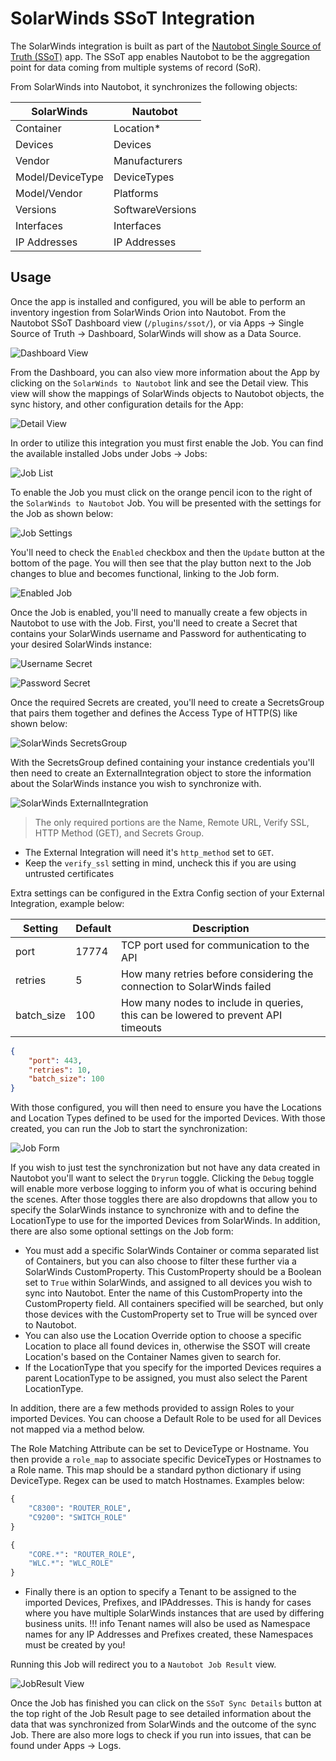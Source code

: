 # SolarWinds SSoT Integration

The SolarWinds integration is built as part of the [Nautobot Single Source of Truth (SSoT)](https://github.com/nautobot/nautobot-app-ssot) app. The SSoT app enables Nautobot to be the aggregation point for data coming from multiple systems of record (SoR).

From SolarWinds into Nautobot, it synchronizes the following objects:

| SolarWinds              | Nautobot                     |
| ----------------------- | ---------------------------- |
| Container               | Location*                    |
| Devices                 | Devices                      |
| Vendor                  | Manufacturers                |
| Model/DeviceType        | DeviceTypes                  |
| Model/Vendor            | Platforms                    |
| Versions                | SoftwareVersions             |
| Interfaces              | Interfaces                   |
| IP Addresses            | IP Addresses                 |

## Usage

Once the app is installed and configured, you will be able to perform an inventory ingestion from SolarWinds Orion into Nautobot. From the Nautobot SSoT Dashboard view (`/plugins/ssot/`), or via Apps -> Single Source of Truth -> Dashboard, SolarWinds will show as a Data Source.

![Dashboard View](../../images/solarwinds_dashboard.png)

From the Dashboard, you can also view more information about the App by clicking on the `SolarWinds to Nautobot` link and see the Detail view. This view will show the mappings of SolarWinds objects to Nautobot objects, the sync history, and other configuration details for the App:

![Detail View](../../images/solarwinds_detail-view.png)

In order to utilize this integration you must first enable the Job. You can find the available installed Jobs under Jobs -> Jobs:

![Job List](../../images/solarwinds_job_list.png)

To enable the Job you must click on the orange pencil icon to the right of the `SolarWinds to Nautobot` Job. You will be presented with the settings for the Job as shown below:

![Job Settings](../../images/solarwinds_job_settings.png)

You'll need to check the `Enabled` checkbox and then the `Update` button at the bottom of the page. You will then see that the play button next to the Job changes to blue and becomes functional, linking to the Job form.

![Enabled Job](../../images/solarwinds_enabled_job.png)

Once the Job is enabled, you'll need to manually create a few objects in Nautobot to use with the Job. First, you'll need to create a Secret that contains your SolarWinds username and Password for authenticating to your desired SolarWinds instance:

![Username Secret](../../images/solarwinds_username_secret.png)

![Password Secret](../../images/solarwinds_password_secret.png)

Once the required Secrets are created, you'll need to create a SecretsGroup that pairs them together and defines the Access Type of HTTP(S) like shown below:

![SolarWinds SecretsGroup](../../images/solarwinds_secretsgroup.png)

With the SecretsGroup defined containing your instance credentials you'll then need to create an ExternalIntegration object to store the information about the SolarWinds instance you wish to synchronize with.

![SolarWinds ExternalIntegration](../../images/solarwinds_external_integration.png)

> The only required portions are the Name, Remote URL, Verify SSL, HTTP Method (GET), and Secrets Group. 
- The External Integration will need it's `http_method` set to `GET`. 
- Keep the `verify_ssl` setting in mind, uncheck this if you are using untrusted certificates

Extra settings can be configured in the Extra Config section of your External Integration, example below:

| Setting         | Default | Description                                                                       |
| --------------- | ------- | --------------------------------------------------------------------------------- |
| port            |   17774 | TCP port used for communication to the API                                        |
| retries         |       5 | How many retries before considering the connection to SolarWinds failed           |
| batch_size      |     100 | How many nodes to include in queries, this can be lowered to prevent API timeouts |

```json
{
    "port": 443,
    "retries": 10,
    "batch_size": 100
}
```

With those configured, you will then need to ensure you have the Locations and Location Types defined to be used for the imported Devices. With those created, you can run the Job to start the synchronization:

![Job Form](../../images/solarwinds_job_form.png)

If you wish to just test the synchronization but not have any data created in Nautobot you'll want to select the `Dryrun` toggle. Clicking the `Debug` toggle will enable more verbose logging to inform you of what is occuring behind the scenes. After those toggles there are also dropdowns that allow you to specify the SolarWinds instance to synchronize with and to define the LocationType to use for the imported Devices from SolarWinds. In addition, there are also some optional settings on the Job form:

- You must add a specific SolarWinds Container or comma separated list of Containers, but you can also choose to filter these further via a SolarWinds CustomProperty. This CustomProperty should be a Boolean set to `True` within SolarWinds, and assigned to all devices you wish to sync into Nautobot. Enter the name of this CustomProperty into the CustomProperty field. All containers specified will be searched, but only those devices with the CustomProperty set to True will be synced over to Nautobot.
- You can also use the Location Override option to choose a specific Location to place all found devices in, otherwise the SSOT will create Location's based on the Container Names given to search for.
- If the LocationType that you specify for the imported Devices requires a parent LocationType to be assigned, you must also select the Parent LocationType.


In addition, there are a few methods provided to assign Roles to your imported Devices. You can choose a Default Role to be used for all Devices not mapped via a method below.

The Role Matching Attribute can be set to DeviceType or Hostname. You then provide a `role_map` to associate specific DeviceTypes or Hostnames to a Role name. This map should be a standard python dictionary if using DeviceType. Regex can be used to match Hostnames. Examples below:

```python title="Role_Map using DeviceType"
{
    "C8300": "ROUTER_ROLE",
    "C9200": "SWITCH_ROLE"
}
```
```python title="Role_Map using Hostname and Regex"
{
    "CORE.*": "ROUTER_ROLE", 
    "WLC.*": "WLC_ROLE"
}
```

- Finally there is an option to specify a Tenant to be assigned to the imported Devices, Prefixes, and IPAddresses. This is handy for cases where you have multiple SolarWinds instances that are used by differing business units.
!!! info
    Tenant names will also be used as Namespace names for any IP Addresses and Prefixes created, these Namespaces must be created by you!

Running this Job will redirect you to a `Nautobot Job Result` view.

![JobResult View](../../images/solarwinds_jobresult.png)

Once the Job has finished you can click on the `SSoT Sync Details` button at the top right of the Job Result page to see detailed information about the data that was synchronized from SolarWinds and the outcome of the sync Job. There are also more logs to check if you run into issues, that can be found under Apps -> Logs.

